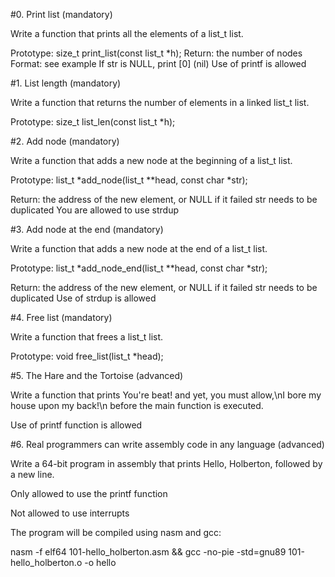 #0. Print list (mandatory) 

Write a function that prints all the elements of a list_t list.

Prototype: size_t print_list(const list_t *h);
Return: the number of nodes
Format: see example
If str is NULL, print [0] (nil)
Use of printf is allowed




#1. List length (mandatory)

Write a function that returns the number of elements in a linked list_t list.

Prototype: size_t list_len(const list_t *h);




#2. Add node (mandatory) 

Write a function that adds a new node at the beginning of a list_t list.

Prototype: list_t *add_node(list_t **head, const char *str);

Return: the address of the new element, or NULL if it failed
str needs to be duplicated
You are allowed to use strdup




#3. Add node at the end (mandatory) 

Write a function that adds a new node at the end of a list_t list.

Prototype: list_t *add_node_end(list_t **head, const char *str);

Return: the address of the new element, or NULL if it failed
str needs to be duplicated
Use of strdup is allowed



#4. Free list (mandatory) 

Write a function that frees a list_t list.

Prototype: void free_list(list_t *head);




#5. The Hare and the Tortoise (advanced) 

Write a function that prints You're beat! and yet, you must allow,\nI bore my house upon my back!\n before the main function is executed.

Use of printf function is allowed 




#6. Real programmers can write assembly code in any language (advanced) 

Write a 64-bit program in assembly that prints Hello, Holberton, followed by a new line.

Only allowed to use the printf function

Not allowed to use interrupts

The program will be compiled using nasm and gcc: 

nasm -f elf64 101-hello_holberton.asm && gcc -no-pie -std=gnu89 101-hello_holberton.o -o hello
